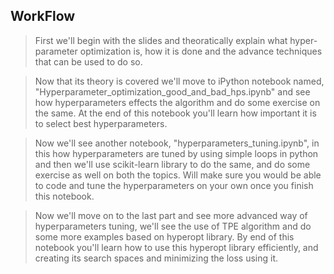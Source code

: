 ## WorkFlow

> First we'll begin with the slides and theoratically explain what hyper-parameter optimization is, how it is done and the advance techniques that can be used to do so.

> Now that its theory is covered we'll move to iPython notebook named,
"Hyperparameter_optimization_good_and_bad_hps.ipynb" and see how hyperparameters effects the algorithm and do some exercise on the same. At the end of this notebook you'll learn how important it is to select best hyperparameters.

> Now we'll see another notebook, "hyperparameters_tuning.ipynb", in this how hyperparameters are tuned by using simple loops in python and then we'll use scikit-learn library to do the same, and do some exercise as well on both the topics. Will make sure you would be able to code and tune the hyperparameters on your own once you finish this notebook.

> Now we'll move on to the last part and see more advanced way of hyperparameters tuning, we'll see the use of TPE algorithm and do some more examples based on hyperopt library. By end of this notebook you'll learn how to use this hyperopt library efficiently, and creating its search spaces and minimizing the loss using it.
